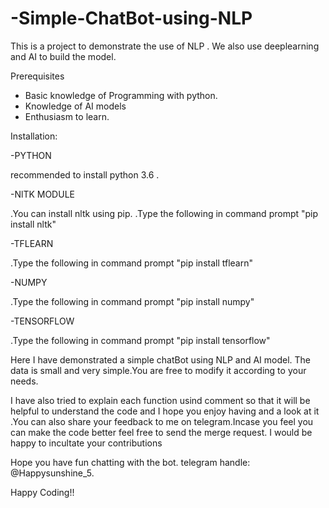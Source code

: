 # -Simple-ChatBot-using-NLP

This is a project to demonstrate the use of NLP . We also use deeplearning and AI to build the model.

Prerequisites
- Basic knowledge of Programming with python.
- Knowledge of AI models
- Enthusiasm to learn.

Installation:

-PYTHON
   
   recommended to install python 3.6 .
   
-NlTK MODULE
  
  .You can install nltk using pip. 
  .Type the following in command prompt "pip install nltk"
  
-TFLEARN
  
  .Type the following in command prompt "pip install tflearn"
  
-NUMPY
   
   .Type the following in command prompt "pip install numpy"
   
-TENSORFLOW
  
  .Type the following in command prompt "pip install tensorflow"
  
  Here I have demonstrated a simple chatBot using NLP and AI model.
  The data is small and very simple.You are free to modify it according to your needs.
  
 I have also tried to explain each function usind comment so that it will be helpful to understand the code and I hope you enjoy having and a look at it .You can also share your 
 feedback to me on telegram.Incase you feel you can make the code better feel free to send the merge request. I would be happy to incultate your contributions
 
 Hope you have fun chatting with the bot.
 telegram handle: @Happysunshine_5.
 
 Happy Coding!!
   
 
